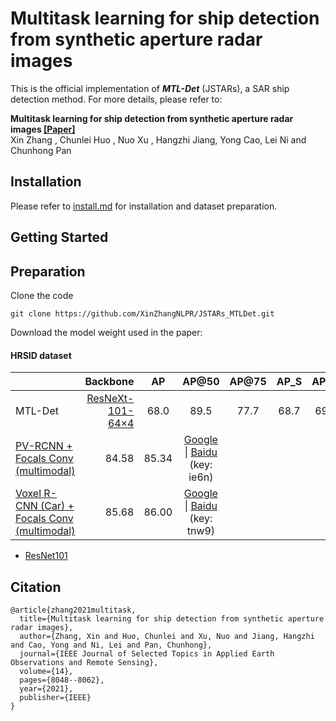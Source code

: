 # Multitask learning for ship detection from synthetic aperture radar images
This is the official implementation of ***MTL-Det*** (JSTARs), a SAR ship detection method. For more details, please refer to:

**Multitask learning for ship detection from synthetic aperture radar images [[Paper]](https://ieeexplore.ieee.org/stamp/stamp.jsp?arnumber=9508842)**  <br />
Xin Zhang , Chunlei Huo , Nuo Xu , Hangzhi Jiang, Yong Cao, Lei Ni and Chunhong Pan<br />

## Installation

Please refer to [install.md](docs/install.md) for installation and dataset preparation.


## Getting Started
## Preparation
Clone the code
```
git clone https://github.com/XinZhangNLPR/JSTARs_MTLDet.git
```


Download the model weight used in the paper:

#### HRSID dataset
|                                             |Backbone|   AP    |   AP@50   |   AP@75   |   AP_S    |   AP_M    |    AP_L   | 
|---------------------------------------------|-------:|:-------:|:---------:|:---------:|:---------:|:---------:|:---------:|
| MTL-Det |[ResNeXt-101-64×4](work_dirs/HTL_1x_renext/HTL_cascade_rcnn_x101_64x4d_fpn_1x_hrsid.py)| 68.0 | 89.5 |  77.7 | 68.7 | 69.6 |25.8 |[Google](https://drive.google.com/file/d/1XOpIzHKtkEj9BNrQR6VYADO_T5yaOiJq/view?usp=sharing) \| 
| [PV-RCNN + Focals Conv (multimodal)](OpenPCDet/tools/cfgs/kitti_models/pv_rcnn_focal_multimodal.yaml) | 84.58 | 85.34 | [Google](https://drive.google.com/file/d/183araPcEmYSlruife2nszKeJv1KH2spg/view?usp=sharing) \| [Baidu](https://pan.baidu.com/s/10XodrSazMFDFnTRdKIfbKA) (key: ie6n) |
| [Voxel R-CNN (Car) + Focals Conv (multimodal)](OpenPCDet/tools/cfgs/kitti_models/voxel_rcnn_car_focal_multimodal.yaml) | 85.68 | 86.00 | [Google](https://drive.google.com/file/d/1M7IUosz4q4qHKEZeRLIIBQ6Wj1-0Wjdg/view?usp=sharing) \| [Baidu](https://pan.baidu.com/s/1bIN3zDmPXrURMOPg7pukzA) (key: tnw9) |
* [ResNet101](https://drive.google.com/file/d/194cUFKymSdYq8GNQR4ZgzPUse-pG8ch9/view?usp=sharing)
## Citation

```
@article{zhang2021multitask,
  title={Multitask learning for ship detection from synthetic aperture radar images},
  author={Zhang, Xin and Huo, Chunlei and Xu, Nuo and Jiang, Hangzhi and Cao, Yong and Ni, Lei and Pan, Chunhong},
  journal={IEEE Journal of Selected Topics in Applied Earth Observations and Remote Sensing},
  volume={14},
  pages={8048--8062},
  year={2021},
  publisher={IEEE}
}
```
